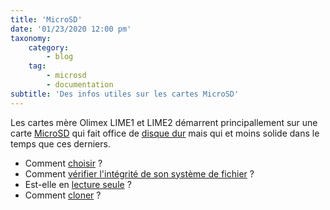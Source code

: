 ```yaml
---
title: 'MicroSD'
date: '01/23/2020 12:00 pm'
taxonomy:
    category:
        - blog
    tag:
        - microsd
        - documentation
subtitle: 'Des infos utiles sur les cartes MicroSD'
---
```


Les cartes mère Olimex LIME1 et LIME2 démarrent principallement sur une carte [MicroSD](https://fr.wikipedia.org/wiki/Carte_SD) qui fait office de [disque dur](https://fr.wikipedia.org/wiki/Disque_dur) mais qui et moins solide dans le temps que ces derniers.

- Comment [choisir](../choisir-une-carte-microsd) ?
- Comment [vérifier l'intégrité de son système de fichier]() ?
- Est-elle en [lecture seule](../microsd-en-lecture-seule) ?
- Comment [cloner](../cloner-une-carte-microsd) ?

